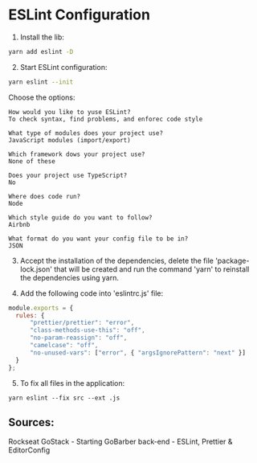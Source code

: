 # ESLint Configuration

1. Install the lib:
```bash
yarn add eslint -D 
```
2. Start ESLint configuration:
```bash
yarn eslint --init 
``` 
Choose the options:
```
How would you like to yuse ESLint?
To check syntax, find problems, and enforec code style

What type of modules does your project use?
JavaScript modules (import/export)

Which framework dows your project use?
None of these

Does your project use TypeScript? 
No

Where does code run?
Node

Which style guide do you want to follow? 
Airbnb

What format do you want your config file to be in?
JSON
``` 
3. Accept the installation of the dependencies, delete the file 'package-lock.json' that will be created and run the command 'yarn' to reinstall the dependencies using yarn.

4. Add the following code into 'eslintrc.js' file:
```javascript
module.exports = {
  rules: {
      "prettier/prettier": "error",
      "class-methods-use-this": "off",
      "no-param-reassign": "off",
      "camelcase": "off",
      "no-unused-vars": ["error", { "argsIgnorePattern": "next" }]
  }
};
```

5. To fix all files in the application:
```
yarn eslint --fix src --ext .js
```

## Sources:
Rockseat GoStack - Starting GoBarber back-end - ESLint, Prettier & EditorConfig